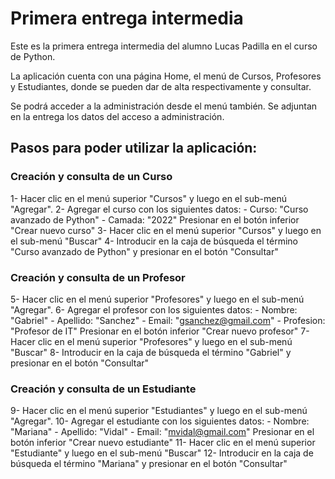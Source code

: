 # Primera entrega intermedia
Este es la primera entrega intermedia del alumno Lucas Padilla en el curso de Python.

La aplicación cuenta con una página Home, el menú de Cursos, Profesores y Estudiantes, donde se pueden dar de alta respectivamente y consultar. 

Se podrá acceder a la administración desde el menú también. Se adjuntan en la entrega los datos del acceso a administración.


## Pasos para poder utilizar la aplicación:
### Creación y consulta de un Curso
1- Hacer clic en el menú superior "Cursos" y luego en el sub-menú "Agregar".
2- Agregar el curso con los siguientes datos:
    - Curso: "Curso avanzado de Python"
    - Camada: "2022"
    Presionar en el botón inferior "Crear nuevo curso"
3- Hacer clic en el menú superior "Cursos" y luego en el sub-menú "Buscar"
4- Introducir en la caja de búsqueda el término "Curso avanzado de Python" y presionar en el botón "Consultar"

### Creación y consulta de un Profesor
5- Hacer clic en el menú superior "Profesores" y luego en el sub-menú "Agregar".
6- Agregar el profesor con los siguientes datos:
    - Nombre: "Gabriel"
    - Apellido: "Sanchez"
    - Email: "gsanchez@gmail.com"
    - Profesion: "Profesor de IT"
    Presionar en el botón inferior "Crear nuevo profesor"
7- Hacer clic en el menú superior "Profesores" y luego en el sub-menú "Buscar"
8- Introducir en la caja de búsqueda el término "Gabriel" y presionar en el botón "Consultar"

### Creación y consulta de un Estudiante
9- Hacer clic en el menú superior "Estudiantes" y luego en el sub-menú "Agregar".
10- Agregar el estudiante con los siguientes datos:
    - Nombre: "Mariana"
    - Apellido: "Vidal"
    - Email: "mvidal@gmail.com"
    Presionar en el botón inferior "Crear nuevo estudiante"
11- Hacer clic en el menú superior "Estudiante" y luego en el sub-menú "Buscar"
12- Introducir en la caja de búsqueda el término "Mariana" y presionar en el botón "Consultar"